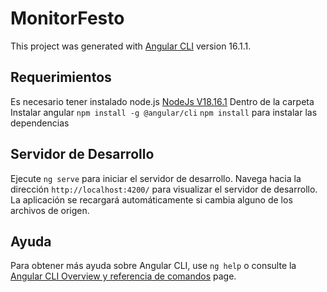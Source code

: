 # MonitorFesto

This project was generated with [Angular CLI](https://github.com/angular/angular-cli) version 16.1.1.

## Requerimientos
Es necesario tener instalado node.js [NodeJs V18.16.1](https://nodejs.org/dist/v18.16.1/node-v18.16.1-x64.msi)
Dentro de la carpeta Instalar angular `npm install -g @angular/cli`
`npm install` para instalar las dependencias

## Servidor de Desarrollo

Ejecute `ng serve` para iniciar el servidor de desarrollo. Navega hacia la dirección `http://localhost:4200/` para visualizar el servidor de desarrollo. La aplicación se recargará automáticamente si cambia alguno de los archivos de origen.

## Ayuda

Para obtener más ayuda sobre Angular CLI, use `ng help` o consulte la [Angular CLI Overview y referencia de comandos](https://angular.io/cli) page.
